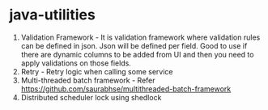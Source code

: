 # java-utilities

1. Validation Framework - It is validation framework where validation rules can be defined in json. Json will be defined per field. Good to use if there are dynamic columns to be added from UI and then you need to apply validations on those fields.
2. Retry - Retry logic when calling some service
3. Multi-threaded batch framework - Refer https://github.com/saurabhse/multithreaded-batch-framework
4. Distributed scheduler lock using shedlock
